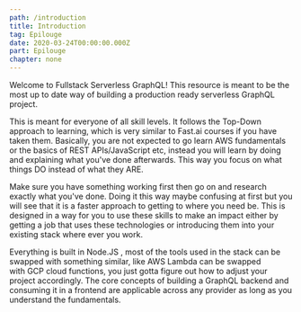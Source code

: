 ```yaml
---
path: /introduction
title: Introduction
tag: Epilouge
date: 2020-03-24T00:00:00.000Z
part: Epilouge
chapter: none
---
```


Welcome to Fullstack Serverless GraphQL! This resource is meant to be the most up to date way of building a production ready serverless GraphQL project.

This is meant for everyone of all skill levels. It follows the Top-Down approach to learning, which is very similar to Fast.ai courses if you have taken them. Basically, you are not expected to go learn AWS fundamentals or the basics of REST APIs/JavaScript etc, instead you will learn by doing and explaining what you've done afterwards. This way you focus on what things DO instead of what they ARE.

Make sure you have something working first then go on and research exactly what you've done. Doing it this way maybe confusing at first but you will see that it is a faster approach to getting to where you need be. This is designed in a way for you to use these skills to make an impact either by getting a job that uses these technologies or introducing them into your existing stack where ever you work.

Everything is built in Node.JS , most of the tools used in the stack can be swapped with something similar, like AWS Lambda can be swapped with GCP cloud functions, you just gotta figure out how to adjust your project accordingly. The core concepts of building a GraphQL backend and consuming it in a frontend are applicable across any provider as long as you understand the fundamentals.
